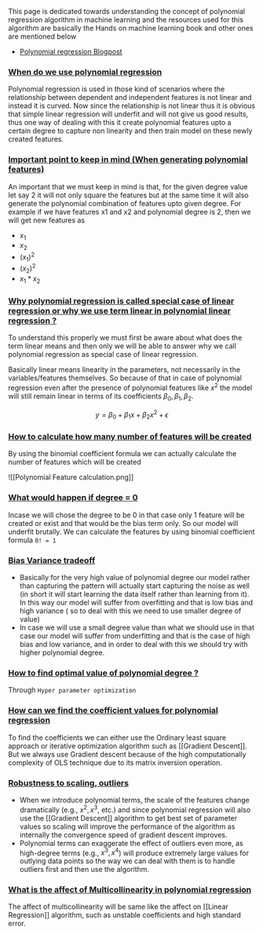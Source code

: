 This page is dedicated towards understanding the concept of polynomial regression algorithm in machine learning and the resources used for this algorithm are basically the Hands on machine learning book and other ones are mentioned below

- [Polynomial regression Blogpost](https://serokell.io/blog/polynomial-regression-analysis)

### [When do we use polynomial regression](#)

Polynomial regression is used in those kind of scenarios where the relationship between dependent and independent features is not linear and instead it is curved. Now since the relationship is not linear thus it is obvious that simple linear regression will underfit and will not give us good results, thus one way of dealing with this it create polynomial features upto a certain degree to capture non linearity and then train model on these newly created features.

### [Important point to keep in mind (When generating polynomial features)](#)

An important that we must keep in mind is that, for the given degree value let say 2 it will not only square the features but at the same time it will also generate the polynomial combination of features upto given degree. For example if we have features x1 and x2 and polynomial degree is 2, then we will get new features as
- $x_1$
- $x_2$
- $(x_1)^2$
- $(x_2)^2$
- $x_1*x_2$

### [Why polynomial regression is called special case of linear regression or why we use term linear in polynomial linear regression ?](#) 

To understand this properly we must first be aware about what does the term linear means and then only we will be able to answer why we call polynomial regression as special case of linear regression.

Basically linear means linearity in the parameters, not necessarily in the variables/features themselves. So because of that in case of polynomial regression even after the presence of polynomial features like $x^2$ the model will still remain linear in terms of its coefficients $β_0​,β_1,β_2$.

$$y=β_0​+β_1​x+β_2​x^2+ϵ$$


### [How to calculate how many number of features will be created](#)

By using the binomial coefficient formula we can actually calculate the number of features which will be created 

![[Polynomial Feature calculation.png]]

### [What would happen if degree = 0 ](#)

Incase we will chose the degree to be 0 in that case only 1 feature will be created or exist and that would be the bias term only. So our model will underfit brutally. We can calculate the features by using binomial coefficient formula `0! = 1`

### [Bias Variance tradeoff](#)

- Basically for the very high value of polynomial degree our model rather than capturing the pattern will actually start capturing the noise as well (in short it will start learning the data itself rather than learning from it). In this way our model will suffer from overfitting and that is low bias and high variance ( so to deal with this we need to use smaller degree of value)
- In case we will use a small degree value than what we should use in that case our model will suffer from underfitting and that is the case of high bias and low variance, and in order to deal with this we should try with higher polynomial degree.

### [How to find optimal value of polynomial degree ?](#) 

Through `Hyper parameter optimization`

### [How can we find the coefficient values for polynomial regression](#)

To find the coefficients we can either use the Ordinary least square approach or iterative optimization algorithm such as [[Gradient Descent]]. But we always use Gradient descent because of the high computationally complexity of OLS technique due to its matrix inversion operation.

### [Robustness to scaling, outliers](#)

- When we introduce polynomial terms, the scale of the features change dramatically (e.g., $x^2,x^3$, etc.) and since polynomial regression will also use the [[Gradient Descent]] algorithm to get best set of parameter values so scaling will improve the performance of the algorithm as internally the convergence speed of gradient descent improves.
- Polynomial terms can exaggerate the effect of outliers even more, as high-degree terms (e.g., $x^3, x^4$) will produce extremely large values for outlying data points so the way we can deal with them is to handle outliers first and then use the algorithm.

### [What is the affect of Multicollinearity in polynomial regression](#)

The affect of multicollinearity will be same like the affect on [[Linear Regression]] algorithm, such as unstable coefficients and high standard error.

